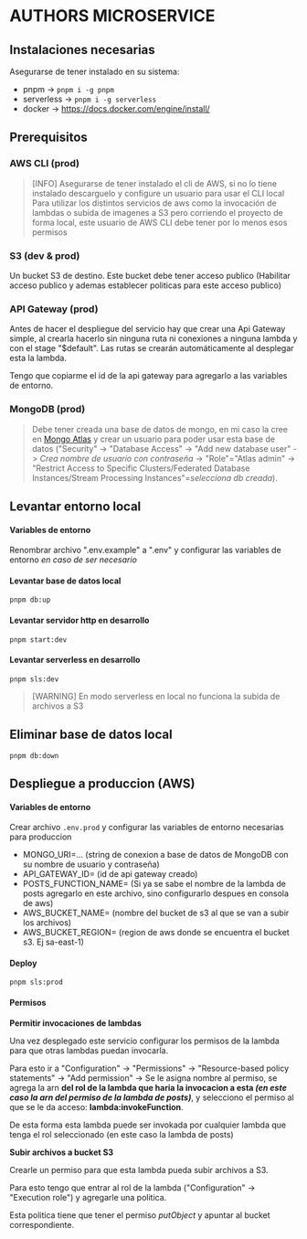 # AUTHORS MICROSERVICE

## Instalaciones necesarias

Asegurarse de tener instalado en su sistema:

- pnpm -> `pnpm i -g pnpm`
- serverless -> `pnpm i -g serverless`
- docker -> https://docs.docker.com/engine/install/

## Prerequisitos

### AWS CLI (prod)

> [INFO]
> Asegurarse de tener instalado el cli de AWS, si no lo tiene instalado descarguelo y configure un usuario para usar el CLI local
> Para utilizar los distintos servicios de aws como la invocación de lambdas o subida de imagenes a S3 pero corriendo el proyecto de forma local, este usuario de AWS CLI debe tener por lo menos esos permisos

### S3 (dev & prod)

Un bucket S3 de destino. Este bucket debe tener acceso publico (Habilitar acceso publico y ademas establecer politicas para este acceso publico)

### API Gateway (prod)

Antes de hacer el despliegue del servicio hay que crear una Api Gateway simple, al crearla hacerlo sin ninguna ruta ni conexiones a ninguna lambda y con el stage "$default". Las rutas se crearán automáticamente al desplegar esta la lambda.

Tengo que copiarme el id de la api gateway para agregarlo a las variables de entorno.

### MongoDB (prod)

> Debe tener creada una base de datos de mongo, en mi caso la cree en [Mongo Atlas](https://account.mongodb.com/) y crear un usuario para poder usar esta base de datos ("Security" -> "Database Access" -> "Add new database user" -> _Crea nombre de usuario con contraseña_ -> "Role"="Atlas admin" -> "Restrict Access to Specific Clusters/Federated Database Instances/Stream Processing Instances"=_selecciona db creada_).

## Levantar entorno local

#### Variables de entorno

Renombrar archivo ".env.example" a ".env" y configurar las variables de entorno _en caso de ser necesario_

#### Levantar base de datos local

    pnpm db:up

#### Levantar servidor http en desarrollo

    pnpm start:dev

#### Levantar serverless en desarrollo

    pnpm sls:dev

> [WARNING]
> En modo serverless en local no funciona la subida de archivos a S3

## Eliminar base de datos local

    pnpm db:down

## Despliegue a produccion (AWS)

#### Variables de entorno

Crear archivo `.env.prod` y configurar las variables de entorno necesarias para produccion

- MONGO_URI=... (string de conexion a base de datos de MongoDB con su nombre de usuario y contraseña)
- API_GATEWAY_ID= (id de api gateway creado)
- POSTS_FUNCTION_NAME= (Si ya se sabe el nombre de la lambda de posts agregarlo en este archivo, sino configurarlo despues en consola de aws)
- AWS_BUCKET_NAME= (nombre del bucket de s3 al que se van a subir los archivos)
- AWS_BUCKET_REGION= (region de aws donde se encuentra el bucket s3. Ej sa-east-1)

#### Deploy

    pnpm sls:prod

#### Permisos

**Permitir invocaciones de lambdas**

Una vez desplegado este servicio configurar los permisos de la lambda para que otras lambdas puedan invocarla.

Para esto ir a "Configuration" -> "Permissions" -> "Resource-based policy statements" -> "Add permission" -> Se le asigna nombre al permiso, se agrega la arn **del rol de la lambda que haria la invocacion a esta _(en este caso la arn del permiso de la lambda de posts)_**, y selecciono el permiso al que se le da acceso: **lambda:invokeFunction**.

De esta forma esta lambda puede ser invokada por cualquier lambda que tenga el rol seleccionado (en este caso la lambda de posts)

**Subir archivos a bucket S3**

Crearle un permiso para que esta lambda pueda subir archivos a S3.

Para esto tengo que entrar al rol de la lambda ("Configuration" -> "Execution role") y agregarle una politica.

Esta politica tiene que tener el permiso _putObject_ y apuntar al bucket correspondiente.
